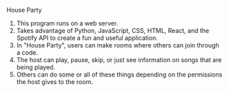 House Party 

1. This program runs on a web server.
2. Takes advantage of Python, JavaScript, CSS, HTML, React, and the Spotify API to create a fun and useful application.
3. In "House Party", users can make rooms where others can join through a code.
4. The host can play, pause, skip, or just see information on songs that are being played.
5. Others can do some or all of these things depending on the permissions the host gives to the room.
